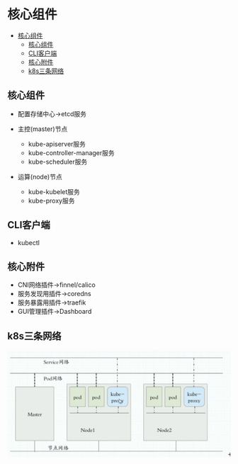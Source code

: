 # 核心组件

<!-- TOC -->

- [核心组件](#核心组件)
    - [核心组件](#核心组件-1)
    - [CLI客户端](#cli客户端)
    - [核心附件](#核心附件)
    - [k8s三条网络](#k8s三条网络)

<!-- /TOC -->

## 核心组件

* 配置存储中心->etcd服务

* 主控(master)节点

  * kube-apiserver服务
  * kube-controller-manager服务
  * kube-scheduler服务

* 运算(node)节点

  	* kube-kubelet服务
  	* kube-proxy服务

  

  

## CLI客户端

  * kubectl

  

## 核心附件

* CNI网络插件->finnel/calico
* 服务发现用插件->coredns
* 服务暴露用插件->traefik
* GUI管理插件->Dashboard





## k8s三条网络

![](./k8s-network.png)